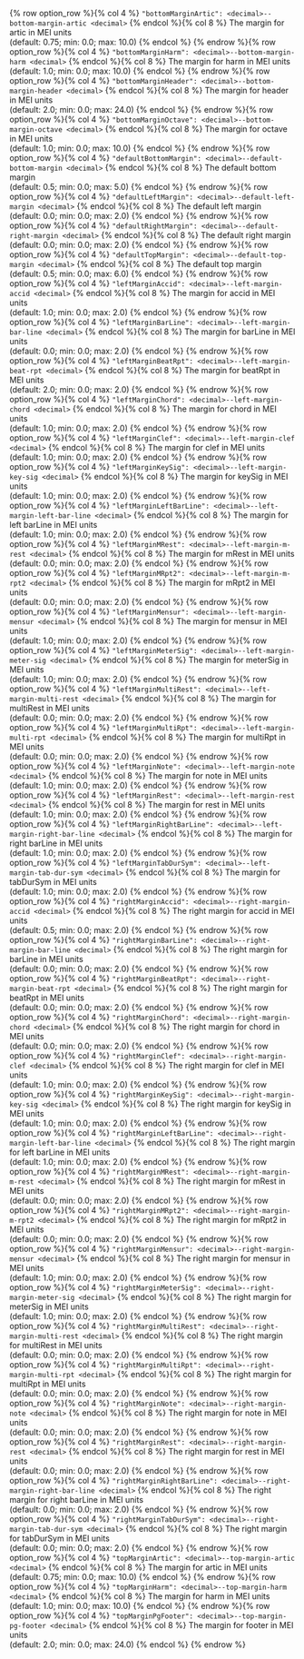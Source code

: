{% row option_row %}{% col 4 %} <span class="lang1">`"bottomMarginArtic": <decimal>`</span><span class="lang2">`--bottom-margin-artic <decimal>`</span> {% endcol %}{% col 8 %} The margin for artic in MEI units<br/>(default: 0.75; min: 0.0; max: 10.0) {% endcol %}
{% endrow %}{% row option_row %}{% col 4 %} <span class="lang1">`"bottomMarginHarm": <decimal>`</span><span class="lang2">`--bottom-margin-harm <decimal>`</span> {% endcol %}{% col 8 %} The margin for harm in MEI units<br/>(default: 1.0; min: 0.0; max: 10.0) {% endcol %}
{% endrow %}{% row option_row %}{% col 4 %} <span class="lang1">`"bottomMarginHeader": <decimal>`</span><span class="lang2">`--bottom-margin-header <decimal>`</span> {% endcol %}{% col 8 %} The margin for header in MEI units<br/>(default: 2.0; min: 0.0; max: 24.0) {% endcol %}
{% endrow %}{% row option_row %}{% col 4 %} <span class="lang1">`"bottomMarginOctave": <decimal>`</span><span class="lang2">`--bottom-margin-octave <decimal>`</span> {% endcol %}{% col 8 %} The margin for octave in MEI units<br/>(default: 1.0; min: 0.0; max: 10.0) {% endcol %}
{% endrow %}{% row option_row %}{% col 4 %} <span class="lang1">`"defaultBottomMargin": <decimal>`</span><span class="lang2">`--default-bottom-margin <decimal>`</span> {% endcol %}{% col 8 %} The default bottom margin<br/>(default: 0.5; min: 0.0; max: 5.0) {% endcol %}
{% endrow %}{% row option_row %}{% col 4 %} <span class="lang1">`"defaultLeftMargin": <decimal>`</span><span class="lang2">`--default-left-margin <decimal>`</span> {% endcol %}{% col 8 %} The default left margin<br/>(default: 0.0; min: 0.0; max: 2.0) {% endcol %}
{% endrow %}{% row option_row %}{% col 4 %} <span class="lang1">`"defaultRightMargin": <decimal>`</span><span class="lang2">`--default-right-margin <decimal>`</span> {% endcol %}{% col 8 %} The default right margin<br/>(default: 0.0; min: 0.0; max: 2.0) {% endcol %}
{% endrow %}{% row option_row %}{% col 4 %} <span class="lang1">`"defaultTopMargin": <decimal>`</span><span class="lang2">`--default-top-margin <decimal>`</span> {% endcol %}{% col 8 %} The default top margin<br/>(default: 0.5; min: 0.0; max: 6.0) {% endcol %}
{% endrow %}{% row option_row %}{% col 4 %} <span class="lang1">`"leftMarginAccid": <decimal>`</span><span class="lang2">`--left-margin-accid <decimal>`</span> {% endcol %}{% col 8 %} The margin for accid in MEI units<br/>(default: 1.0; min: 0.0; max: 2.0) {% endcol %}
{% endrow %}{% row option_row %}{% col 4 %} <span class="lang1">`"leftMarginBarLine": <decimal>`</span><span class="lang2">`--left-margin-bar-line <decimal>`</span> {% endcol %}{% col 8 %} The margin for barLine in MEI units<br/>(default: 0.0; min: 0.0; max: 2.0) {% endcol %}
{% endrow %}{% row option_row %}{% col 4 %} <span class="lang1">`"leftMarginBeatRpt": <decimal>`</span><span class="lang2">`--left-margin-beat-rpt <decimal>`</span> {% endcol %}{% col 8 %} The margin for beatRpt in MEI units<br/>(default: 2.0; min: 0.0; max: 2.0) {% endcol %}
{% endrow %}{% row option_row %}{% col 4 %} <span class="lang1">`"leftMarginChord": <decimal>`</span><span class="lang2">`--left-margin-chord <decimal>`</span> {% endcol %}{% col 8 %} The margin for chord in MEI units<br/>(default: 1.0; min: 0.0; max: 2.0) {% endcol %}
{% endrow %}{% row option_row %}{% col 4 %} <span class="lang1">`"leftMarginClef": <decimal>`</span><span class="lang2">`--left-margin-clef <decimal>`</span> {% endcol %}{% col 8 %} The margin for clef in MEI units<br/>(default: 1.0; min: 0.0; max: 2.0) {% endcol %}
{% endrow %}{% row option_row %}{% col 4 %} <span class="lang1">`"leftMarginKeySig": <decimal>`</span><span class="lang2">`--left-margin-key-sig <decimal>`</span> {% endcol %}{% col 8 %} The margin for keySig in MEI units<br/>(default: 1.0; min: 0.0; max: 2.0) {% endcol %}
{% endrow %}{% row option_row %}{% col 4 %} <span class="lang1">`"leftMarginLeftBarLine": <decimal>`</span><span class="lang2">`--left-margin-left-bar-line <decimal>`</span> {% endcol %}{% col 8 %} The margin for left barLine in MEI units<br/>(default: 1.0; min: 0.0; max: 2.0) {% endcol %}
{% endrow %}{% row option_row %}{% col 4 %} <span class="lang1">`"leftMarginMRest": <decimal>`</span><span class="lang2">`--left-margin-m-rest <decimal>`</span> {% endcol %}{% col 8 %} The margin for mRest in MEI units<br/>(default: 0.0; min: 0.0; max: 2.0) {% endcol %}
{% endrow %}{% row option_row %}{% col 4 %} <span class="lang1">`"leftMarginMRpt2": <decimal>`</span><span class="lang2">`--left-margin-m-rpt2 <decimal>`</span> {% endcol %}{% col 8 %} The margin for mRpt2 in MEI units<br/>(default: 0.0; min: 0.0; max: 2.0) {% endcol %}
{% endrow %}{% row option_row %}{% col 4 %} <span class="lang1">`"leftMarginMensur": <decimal>`</span><span class="lang2">`--left-margin-mensur <decimal>`</span> {% endcol %}{% col 8 %} The margin for mensur in MEI units<br/>(default: 1.0; min: 0.0; max: 2.0) {% endcol %}
{% endrow %}{% row option_row %}{% col 4 %} <span class="lang1">`"leftMarginMeterSig": <decimal>`</span><span class="lang2">`--left-margin-meter-sig <decimal>`</span> {% endcol %}{% col 8 %} The margin for meterSig in MEI units<br/>(default: 1.0; min: 0.0; max: 2.0) {% endcol %}
{% endrow %}{% row option_row %}{% col 4 %} <span class="lang1">`"leftMarginMultiRest": <decimal>`</span><span class="lang2">`--left-margin-multi-rest <decimal>`</span> {% endcol %}{% col 8 %} The margin for multiRest in MEI units<br/>(default: 0.0; min: 0.0; max: 2.0) {% endcol %}
{% endrow %}{% row option_row %}{% col 4 %} <span class="lang1">`"leftMarginMultiRpt": <decimal>`</span><span class="lang2">`--left-margin-multi-rpt <decimal>`</span> {% endcol %}{% col 8 %} The margin for multiRpt in MEI units<br/>(default: 0.0; min: 0.0; max: 2.0) {% endcol %}
{% endrow %}{% row option_row %}{% col 4 %} <span class="lang1">`"leftMarginNote": <decimal>`</span><span class="lang2">`--left-margin-note <decimal>`</span> {% endcol %}{% col 8 %} The margin for note in MEI units<br/>(default: 1.0; min: 0.0; max: 2.0) {% endcol %}
{% endrow %}{% row option_row %}{% col 4 %} <span class="lang1">`"leftMarginRest": <decimal>`</span><span class="lang2">`--left-margin-rest <decimal>`</span> {% endcol %}{% col 8 %} The margin for rest in MEI units<br/>(default: 1.0; min: 0.0; max: 2.0) {% endcol %}
{% endrow %}{% row option_row %}{% col 4 %} <span class="lang1">`"leftMarginRightBarLine": <decimal>`</span><span class="lang2">`--left-margin-right-bar-line <decimal>`</span> {% endcol %}{% col 8 %} The margin for right barLine in MEI units<br/>(default: 1.0; min: 0.0; max: 2.0) {% endcol %}
{% endrow %}{% row option_row %}{% col 4 %} <span class="lang1">`"leftMarginTabDurSym": <decimal>`</span><span class="lang2">`--left-margin-tab-dur-sym <decimal>`</span> {% endcol %}{% col 8 %} The margin for tabDurSym in MEI units<br/>(default: 1.0; min: 0.0; max: 2.0) {% endcol %}
{% endrow %}{% row option_row %}{% col 4 %} <span class="lang1">`"rightMarginAccid": <decimal>`</span><span class="lang2">`--right-margin-accid <decimal>`</span> {% endcol %}{% col 8 %} The right margin for accid in MEI units<br/>(default: 0.5; min: 0.0; max: 2.0) {% endcol %}
{% endrow %}{% row option_row %}{% col 4 %} <span class="lang1">`"rightMarginBarLine": <decimal>`</span><span class="lang2">`--right-margin-bar-line <decimal>`</span> {% endcol %}{% col 8 %} The right margin for barLine in MEI units<br/>(default: 0.0; min: 0.0; max: 2.0) {% endcol %}
{% endrow %}{% row option_row %}{% col 4 %} <span class="lang1">`"rightMarginBeatRpt": <decimal>`</span><span class="lang2">`--right-margin-beat-rpt <decimal>`</span> {% endcol %}{% col 8 %} The right margin for beatRpt in MEI units<br/>(default: 0.0; min: 0.0; max: 2.0) {% endcol %}
{% endrow %}{% row option_row %}{% col 4 %} <span class="lang1">`"rightMarginChord": <decimal>`</span><span class="lang2">`--right-margin-chord <decimal>`</span> {% endcol %}{% col 8 %} The right margin for chord in MEI units<br/>(default: 0.0; min: 0.0; max: 2.0) {% endcol %}
{% endrow %}{% row option_row %}{% col 4 %} <span class="lang1">`"rightMarginClef": <decimal>`</span><span class="lang2">`--right-margin-clef <decimal>`</span> {% endcol %}{% col 8 %} The right margin for clef in MEI units<br/>(default: 1.0; min: 0.0; max: 2.0) {% endcol %}
{% endrow %}{% row option_row %}{% col 4 %} <span class="lang1">`"rightMarginKeySig": <decimal>`</span><span class="lang2">`--right-margin-key-sig <decimal>`</span> {% endcol %}{% col 8 %} The right margin for keySig in MEI units<br/>(default: 1.0; min: 0.0; max: 2.0) {% endcol %}
{% endrow %}{% row option_row %}{% col 4 %} <span class="lang1">`"rightMarginLeftBarLine": <decimal>`</span><span class="lang2">`--right-margin-left-bar-line <decimal>`</span> {% endcol %}{% col 8 %} The right margin for left barLine in MEI units<br/>(default: 1.0; min: 0.0; max: 2.0) {% endcol %}
{% endrow %}{% row option_row %}{% col 4 %} <span class="lang1">`"rightMarginMRest": <decimal>`</span><span class="lang2">`--right-margin-m-rest <decimal>`</span> {% endcol %}{% col 8 %} The right margin for mRest in MEI units<br/>(default: 0.0; min: 0.0; max: 2.0) {% endcol %}
{% endrow %}{% row option_row %}{% col 4 %} <span class="lang1">`"rightMarginMRpt2": <decimal>`</span><span class="lang2">`--right-margin-m-rpt2 <decimal>`</span> {% endcol %}{% col 8 %} The right margin for mRpt2 in MEI units<br/>(default: 0.0; min: 0.0; max: 2.0) {% endcol %}
{% endrow %}{% row option_row %}{% col 4 %} <span class="lang1">`"rightMarginMensur": <decimal>`</span><span class="lang2">`--right-margin-mensur <decimal>`</span> {% endcol %}{% col 8 %} The right margin for mensur in MEI units<br/>(default: 1.0; min: 0.0; max: 2.0) {% endcol %}
{% endrow %}{% row option_row %}{% col 4 %} <span class="lang1">`"rightMarginMeterSig": <decimal>`</span><span class="lang2">`--right-margin-meter-sig <decimal>`</span> {% endcol %}{% col 8 %} The right margin for meterSig in MEI units<br/>(default: 1.0; min: 0.0; max: 2.0) {% endcol %}
{% endrow %}{% row option_row %}{% col 4 %} <span class="lang1">`"rightMarginMultiRest": <decimal>`</span><span class="lang2">`--right-margin-multi-rest <decimal>`</span> {% endcol %}{% col 8 %} The right margin for multiRest in MEI units<br/>(default: 0.0; min: 0.0; max: 2.0) {% endcol %}
{% endrow %}{% row option_row %}{% col 4 %} <span class="lang1">`"rightMarginMultiRpt": <decimal>`</span><span class="lang2">`--right-margin-multi-rpt <decimal>`</span> {% endcol %}{% col 8 %} The right margin for multiRpt in MEI units<br/>(default: 0.0; min: 0.0; max: 2.0) {% endcol %}
{% endrow %}{% row option_row %}{% col 4 %} <span class="lang1">`"rightMarginNote": <decimal>`</span><span class="lang2">`--right-margin-note <decimal>`</span> {% endcol %}{% col 8 %} The right margin for note in MEI units<br/>(default: 0.0; min: 0.0; max: 2.0) {% endcol %}
{% endrow %}{% row option_row %}{% col 4 %} <span class="lang1">`"rightMarginRest": <decimal>`</span><span class="lang2">`--right-margin-rest <decimal>`</span> {% endcol %}{% col 8 %} The right margin for rest in MEI units<br/>(default: 0.0; min: 0.0; max: 2.0) {% endcol %}
{% endrow %}{% row option_row %}{% col 4 %} <span class="lang1">`"rightMarginRightBarLine": <decimal>`</span><span class="lang2">`--right-margin-right-bar-line <decimal>`</span> {% endcol %}{% col 8 %} The right margin for right barLine in MEI units<br/>(default: 0.0; min: 0.0; max: 2.0) {% endcol %}
{% endrow %}{% row option_row %}{% col 4 %} <span class="lang1">`"rightMarginTabDurSym": <decimal>`</span><span class="lang2">`--right-margin-tab-dur-sym <decimal>`</span> {% endcol %}{% col 8 %} The right margin for tabDurSym in MEI units<br/>(default: 0.0; min: 0.0; max: 2.0) {% endcol %}
{% endrow %}{% row option_row %}{% col 4 %} <span class="lang1">`"topMarginArtic": <decimal>`</span><span class="lang2">`--top-margin-artic <decimal>`</span> {% endcol %}{% col 8 %} The margin for artic in MEI units<br/>(default: 0.75; min: 0.0; max: 10.0) {% endcol %}
{% endrow %}{% row option_row %}{% col 4 %} <span class="lang1">`"topMarginHarm": <decimal>`</span><span class="lang2">`--top-margin-harm <decimal>`</span> {% endcol %}{% col 8 %} The margin for harm in MEI units<br/>(default: 1.0; min: 0.0; max: 10.0) {% endcol %}
{% endrow %}{% row option_row %}{% col 4 %} <span class="lang1">`"topMarginPgFooter": <decimal>`</span><span class="lang2">`--top-margin-pg-footer <decimal>`</span> {% endcol %}{% col 8 %} The margin for footer in MEI units<br/>(default: 2.0; min: 0.0; max: 24.0) {% endcol %}
{% endrow %}